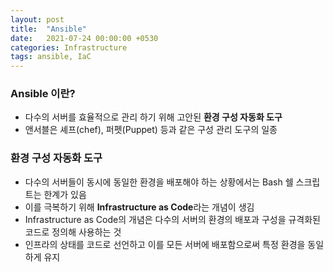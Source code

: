 ```yaml
---
layout: post
title:  "Ansible"
date:   2021-07-24 00:00:00 +0530
categories: Infrastructure
tags: ansible, IaC
---
```

### Ansible 이란?
- 다수의 서버를 효율적으로 관리 하기 위해 고안된 **환경 구성 자동화 도구**
- 앤서블은 셰프(chef), 퍼펫(Puppet) 등과 같은 구성 관리 도구의 일종

### 환경 구성 자동화 도구
- 다수의 서버들이 동시에 동일한 환경을 배포해야 하는 상황에서는 Bash 쉘 스크립트는 한계가 있음
- 이를 극복하기 위해 **Infrastructure as Code**라는 개념이 생김
- Infrastructure as Code의 개념은 다수의 서버의 환경의 배포과 구성을 규격화된 코드로 정의해 사용하는 것
- 인프라의 상태를 코드로 선언하고 이를 모든 서버에 배포함으로써 특정 환경을 동일하게 유지




